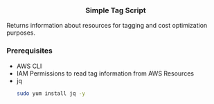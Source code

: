 <h3 align="center">Simple Tag Script</h3>
Returns information about resources for tagging and cost optimization purposes.


### Prerequisites
* AWS CLI
* IAM Permissions to read tag information from AWS Resources
* jq
  ```sh
  sudo yum install jq -y
  ```
